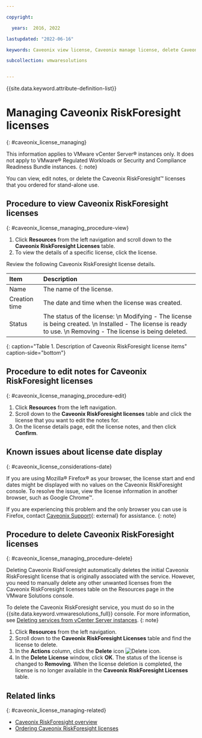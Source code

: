```yaml
---

copyright:

  years:  2016, 2022

lastupdated: "2022-06-16"

keywords: Caveonix view license, Caveonix manage license, delete Caveonix license

subcollection: vmwaresolutions


---
```


{{site.data.keyword.attribute-definition-list}}

# Managing Caveonix RiskForesight licenses
{: #caveonix_license_managing}

This information applies to VMware vCenter Server® instances only. It does not apply to VMware® Regulated Workloads or Security and Compliance Readiness Bundle instances.
{: note}

You can view, edit notes, or delete the Caveonix RiskForesight™ licenses that you ordered for stand-alone use.

## Procedure to view Caveonix RiskForesight licenses
{: #caveonix_license_managing_procedure-view}

1. Click **Resources** from the left navigation and scroll down to the **Caveonix RiskForesight Licenses** table.
2. To view the details of a specific license, click the license.

Review the following Caveonix RiskForesight license details.

| Item | Description |
|:-----|:------------|
| Name | The name of the license. |
| Creation time | The date and time when the license was created. |
| Status | The status of the license: \n Modifying - The license is being created. \n Installed - The license is ready to use. \n Removing - The license is being deleted. |
{: caption="Table 1. Description of Caveonix RiskForesight license items" caption-side="bottom"}

## Procedure to edit notes for Caveonix RiskForesight licenses
{: #caveonix_license_managing_procedure-edit}

1. Click **Resources** from the left navigation.
2. Scroll down to the **Caveonix RiskForesight licenses** table and click the license that you want to edit the notes for.
3. On the license details page, edit the license notes, and then click **Confirm**.

## Known issues about license date display
{: #caveonix_license_considerations-date}

If you are using Mozilla® Firefox® as your browser, the license start and end dates might be displayed with no values on the Caveonix RiskForesight console. To resolve the issue, view the license information in another browser, such as Google Chrome™.

If you are experiencing this problem and the only browser you can use is Firefox, contact [Caveonix Support](https://www.caveonix.com/support/){: external} for assistance.
{: note}

## Procedure to delete Caveonix RiskForesight licenses
{: #caveonix_license_managing_procedure-delete}

Deleting Caveonix RiskForesight automatically deletes the initial Caveonix RiskForesight license that is originally associated with the service. However, you need to manually delete any other unwanted licenses from the Caveonix RiskForesight licenses table on the Resources page in the VMware Solutions console.

To delete the Caveonix RiskForesight service, you must do so in the {{site.data.keyword.vmwaresolutions_full}} console. For more information, see [Deleting services from vCenter Server instances](/docs/vmwaresolutions?topic=vmwaresolutions-vc_deletingservices).
{: note}

1. Click **Resources** from the left navigation.
2. Scroll down to the **Caveonix RiskForesight Licenses** table and find the license to delete.
3. In the **Actions** column, click the **Delete** icon ![Delete icon](../../icons/delete.svg "Delete").
4. In the **Delete License** window, click **OK**.
   The status of the license is changed to **Removing**. When the license deletion is completed, the license is no longer available in the **Caveonix RiskForesight Licenses** table.

## Related links
{: #caveonix_license_managing-related}

* [Caveonix RiskForesight overview](/docs/vmwaresolutions?topic=vmwaresolutions-caveonix_considerations)
* [Ordering Caveonix RiskForesight licenses](/docs/vmwaresolutions?topic=vmwaresolutions-caveonix_license_ordering)
